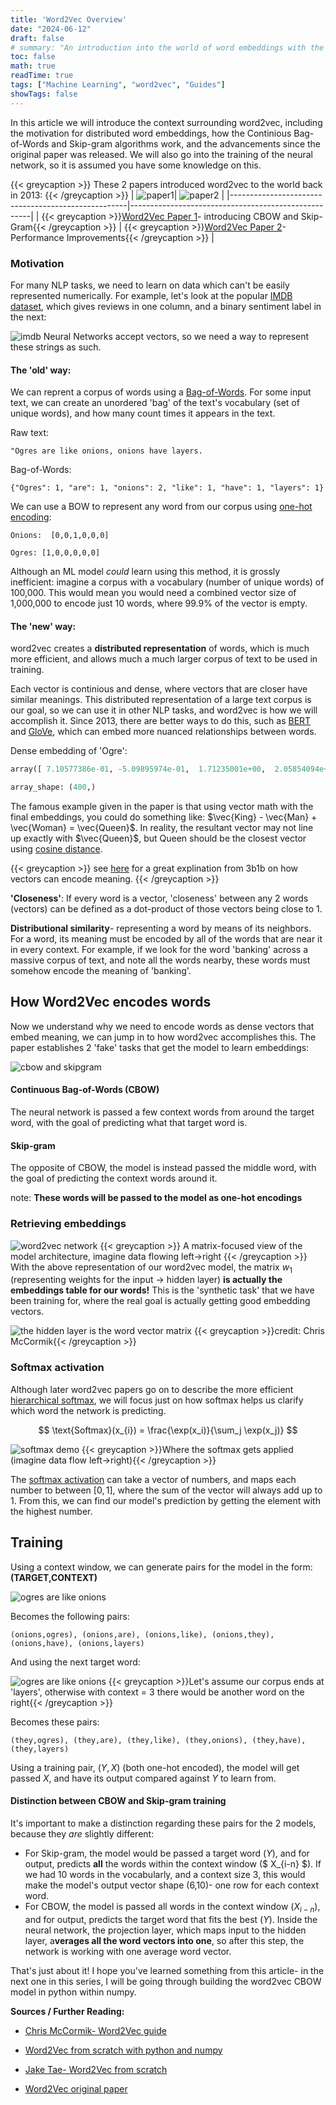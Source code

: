 ```yaml
---
title: 'Word2Vec Overview'
date: "2024-06-12"
draft: false
# summary: "An introduction into the world of word embeddings with the foundational paper 'word2vec'."
toc: false
math: true
readTime: true
tags: ["Machine Learning", "word2vec", "Guides"]
showTags: false
---
```


In this article we will introduce the context surrounding word2vec, including the motivation for distributed word embeddings, how the Continious Bag-of-Words and Skip-gram algorithms work, and the advancements since the original paper was released. We will also go into the training of the neural network, so it is assumed you have some knowledge on this.

{{< greycaption >}}
These 2 papers introduced word2vec to the world back in 2013: {{< /greycaption >}}
| ![paper1](/images/word2vec_paper_1.webp#smaller)| ![paper2](/images/word2vec_paper_2.webp#smaller) |
|----------------------------------------------------|-----------------------------------------------------|
| {{< greycaption >}}[Word2Vec Paper 1](https://arxiv.org/pdf/1301.3781)- introducing CBOW and Skip-Gram{{< /greycaption >}}  | {{< greycaption >}}[Word2Vec Paper 2](https://arxiv.org/pdf/1310.4546)- Performance Improvements{{< /greycaption >}}           |



### Motivation

For many NLP tasks, we need to learn on data which can't be easily represented numerically. For example, let's look at the popular [IMDB dataset](https://huggingface.co/datasets/stanfordnlp/imdb/viewer/plain_text/train), which gives reviews in one column, and a binary sentiment label in the next:
<!-- <img src="/images/imdb.png" alt="IMDB dataset"/> -->
![imdb](/images/imdb.webp)
Neural Networks accept vectors, so we need a way to represent these strings as such.

#### The 'old' way:

We can reprent a corpus of words using a [Bag-of-Words](https://en.wikipedia.org/wiki/Bag-of-words_model). For some input text, we can create an unordered 'bag' of the text's vocabulary (set of unique words), and how many count times it appears in the text.

Raw text:
```
"Ogres are like onions, onions have layers.
```
Bag-of-Words:
```
{"Ogres": 1, "are": 1, "onions": 2, "like": 1, "have": 1, "layers": 1}
```

We can use a BOW to represent any word from our corpus using [one-hot encoding](https://www.geeksforgeeks.org/ml-one-hot-encoding/):

```
Onions:  [0,0,1,0,0,0]
```

```
Ogres: [1,0,0,0,0,0]
```

Although an ML model *could* learn using this method, it is grossly inefficient: imagine a corpus with a vocabulary (number of unique words) of 100,000. This would mean you would need a combined vector size of 1,000,000 to encode just 10 words, where 99.9% of the vector is empty.

#### The 'new' way:

word2vec creates a **distributed representation** of words, which is much more efficient, and allows much a much larger corpus of text to be used in training. 

Each vector is continious and dense, where vectors that are closer have similar meanings. This distributed representation of a large text corpus is our goal, so we can use it in other NLP tasks, and word2vec is how we will accomplish it. Since 2013, there are better ways to do this, such as [BERT](https://arxiv.org/abs/1810.04805) and [GloVe](https://nlp.stanford.edu/projects/glove/), which can embed more nuanced relationships between words.

Dense embedding of 'Ogre':
```python
array([ 7.10577386e-01, -5.09895974e-01,  1.71235001e+00,  2.05854094e+00, -4.47590043e-01, -1.00782587e+00, -1.14494191e+00, -7.94087996e-01, -2.22047371e-01,...])

array_shape: (400,)
```

The famous example given in the paper is that using vector math with the final embeddings, you could do something like: $\vec{King} - \vec{Man} + \vec{Woman} = \vec{Queen}$. In reality, the resultant vector may not line up exactly with $\vec{Queen}$, but Queen should be the closest vector using [cosine distance](https://medium.com/@milana.shxanukova15/cosine-distance-and-cosine-similarity-a5da0e4d9ded).

{{< greycaption >}}
see [here](https://www.youtube.com/watch?v=FJtFZwbvkI4) for a great explination from 3b1b on how vectors can encode meaning.
{{< /greycaption >}}

**'Closeness'**: If every word is a vector, 'closeness' between any 2 words (vectors) can be defined as a dot-product of those vectors being close to 1.

**Distributional similarity**- representing a word by means of its neighbors. For a word, its meaning must be encoded by all of the words that are near it in every context. For example, if we look for the word 'banking' across a massive corpus of text, and note all the words nearby, these words must somehow encode the meaning of 'banking'.

## How Word2Vec encodes words
Now we understand why we need to encode words as dense vectors that embed meaning, we can jump in to how word2vec accomplishes this. The paper establishes 2 'fake' tasks that get the model to learn embeddings:

<!-- <img src="/images/cbow_skipgram.png" alt="word2vec paper 1" width="80%"> -->
![cbow and skipgram](/images/cbow_skipgram.webp#small)

#### Continuous Bag-of-Words (CBOW)
The neural network is passed a few context words from around the target word, with the goal of predicting what that target word is.

#### Skip-gram
The opposite of CBOW, the model is instead passed the middle word, with the goal of predicting the context words around it.

note: **These words will be passed to the model as one-hot encodings**

### Retrieving embeddings
![word2vec network](/images/word2vecnetwork.webp#medium)
{{< greycaption >}} A matrix-focused view of the model architecture, imagine data flowing left->right {{< /greycaption >}}
With the above representation of our word2vec model, the matrix $w_{1}$ (representing weights for the input -> hidden layer) **is actually the embeddings table for our words!** This is the 'synthetic task' that we have been training for, where the real goal is actually getting good embedding vectors.

![the hidden layer is the word vector matrix](/images/hiddenlayeriswordvector.webp#smaller)
{{< greycaption >}}credit: Chris McCormik{{< /greycaption >}}

### Softmax activation
Although later word2vec papers go on to describe the more efficient [hierarchical softmax](https://paperswithcode.com/method/hierarchical-softmax), we will focus just on how softmax helps us clarify which word the network is predicting.

$$  \text{Softmax}(x_{i}) = \frac{\exp(x_i)}{\sum_j \exp(x_j)}  $$


![softmax demo](/images/softmax.webp#smaller)
{{< greycaption >}}Where the softmax gets applied (imagine data flow left->right){{< /greycaption >}}

The [softmax activation](https://en.wikipedia.org/wiki/Softmax_function) can take a vector of numbers, and maps each number to between $[0,1]$, where the sum of the vector will always add up to 1. From this, we can find our model's prediction by getting the element with the highest number.

## Training
Using a context window, we can generate pairs for the model in the form: **(TARGET,CONTEXT)**
<!-- <div style="text-align: center;">
    <img src="/images/ogresonions1.png" alt="ogres are like onions" width="80%">
    <p style="font-size: small; color: gray;">Where the softmax gets applied (imagine data flow left->right)</p>
</div> -->
![ogres are like onions](/images/ogresonions1.webp#small)

Becomes the following pairs:
```
(onions,ogres), (onions,are), (onions,like), (onions,they), (onions,have), (onions,layers)
```
And using the next target word:
<!-- <div style="text-align: center;">
    <img src="/images/onionsogres2.png" alt="ogres are like onions" width="80%">
    <p style="font-size: small; color: gray;">Let's assume our corpus ends at 'layers', otherwise with context = 3 there would be another word on the right</p> -->
<!-- </div> -->
![ogres are like onions](/images/ogresonions2.webp#small)
{{< greycaption >}}Let's assume our corpus ends at 'layers', otherwise with context = 3 there would be another word on the right{{< /greycaption >}}

Becomes these pairs:
```
(they,ogres), (they,are), (they,like), (they,onions), (they,have), (they,layers)
```

Using a training pair, $(Y,X)$ (both one-hot encoded), the model will get passed $X$, and have its output compared against $Y$ to learn from.

#### Distinction between CBOW and Skip-gram training
It's important to make a distinction regarding these pairs for the 2 models, because they *are* slightly different:
* For Skip-gram, the model would be passed a target word ($Y$), and for output, predicts **all** the words within the context window ($ X_{i-n} $). If we had 10 words in the vocabularly, and a context size 3, this would make the model's output vector shape (6,10)- one row for each context word.
* For CBOW, the model is passed all words in the context window ($X_{i-n}$), and for output, predicts the target word that fits the best ($Y$). Inside the neural network, the projection layer, which maps input to the hidden layer, a**verages all the word vectors into one**, so after this step, the network is working with one average word vector.

That's just about it! I hope you've learned something from this article- in the next one in this series, I will be going through building the word2vec CBOW model in python within numpy.

**Sources / Further Reading:**
* [Chris McCormik- Word2Vec guide](https://mccormickml.com/2016/04/19/word2vec-tutorial-the-skip-gram-model/)

* [Word2Vec from scratch with python and numpy](https://nathanrooy.github.io/posts/2018-03-22/word2vec-from-scratch-with-python-and-numpy/)

* [Jake Tae- Word2Vec from scratch](https://jaketae.github.io/study/word2vec/)

* [Word2Vec original paper](https://arxiv.org/abs/1301.3781)